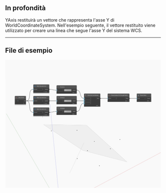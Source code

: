 ## In profondità
YAxis restituirà un vettore che rappresenta l'asse Y di WorldCoordinateSystem. Nell'esempio seguente, il vettore restituito viene utilizzato per creare una linea che segue l'asse Y del sistema WCS.
___
## File di esempio

![YAxis](./Autodesk.DesignScript.Geometry.Plane.YAxis_img.jpg)

